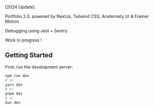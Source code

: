 [2024 Update]

Portfolio 2.0, powered by NextJs, Tailwind CSS, Aceternety UI & Framer Motion

Debugging using Jest + Sentry

Work in progress !

## Getting Started

First, run the development server:

```bash
npm run dev
# or
yarn dev
# or
pnpm dev
# or
bun dev
```
